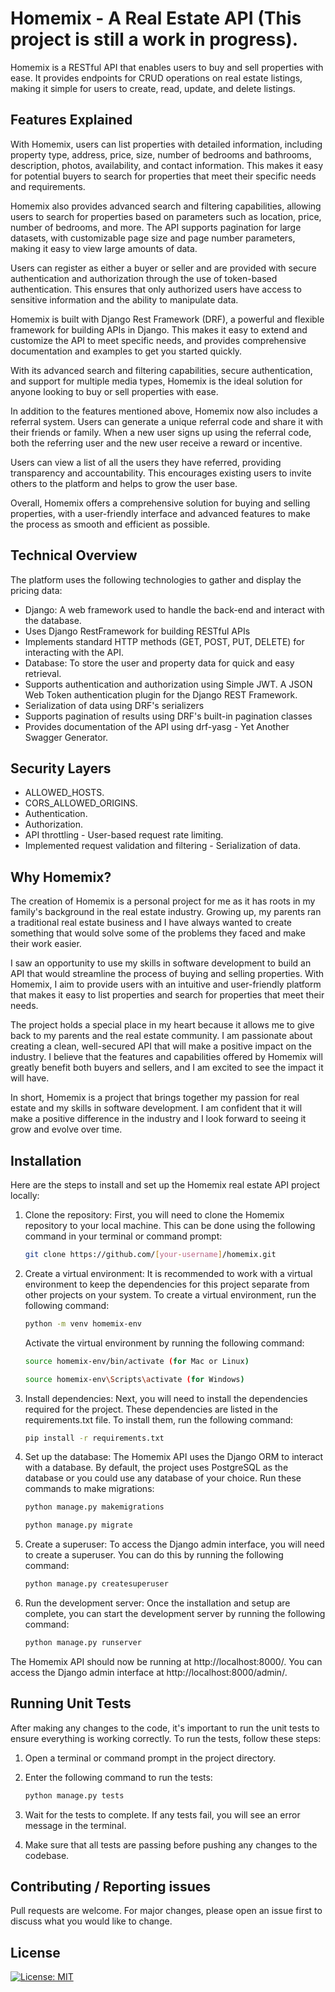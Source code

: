 
Homemix - A Real Estate API (This project is still a work in progress).
========

Homemix is a RESTful API that enables users to buy and sell properties with ease. It provides endpoints for CRUD operations on real estate listings, making it simple for users to create, read, update, and delete listings.


Features Explained
------------------

With Homemix, users can list properties with detailed information, including property type, address, price, size, number of bedrooms and bathrooms, description, photos, availability, and contact information. This makes it easy for potential buyers to search for properties that meet their specific needs and requirements.

Homemix also provides advanced search and filtering capabilities, allowing users to search for properties based on parameters such as location, price, number of bedrooms, and more. The API supports pagination for large datasets, with customizable page size and page number parameters, making it easy to view large amounts of data.

Users can register as either a buyer or seller and are provided with secure authentication and authorization through the use of token-based authentication. This ensures that only authorized users have access to sensitive information and the ability to manipulate data.

Homemix is built with Django Rest Framework (DRF), a powerful and flexible framework for building APIs in Django. This makes it easy to extend and customize the API to meet specific needs, and provides comprehensive documentation and examples to get you started quickly.

With its advanced search and filtering capabilities, secure authentication, and support for multiple media types, Homemix is the ideal solution for anyone looking to buy or sell properties with ease.

In addition to the features mentioned above, Homemix now also includes a referral system. Users can generate a unique referral code and share it with their friends or family. When a new user signs up using the referral code, both the referring user and the new user receive a reward or incentive.

Users can view a list of all the users they have referred, providing transparency and accountability. This encourages existing users to invite others to the platform and helps to grow the user base.

Overall, Homemix offers a comprehensive solution for buying and selling properties, with a user-friendly interface and advanced features to make the process as smooth and efficient as possible.


Technical Overview
------------------

The platform uses the following technologies to gather and display the pricing data:

-   Django: A web framework used to handle the back-end and interact with the database.
-   Uses Django RestFramework for building RESTful APIs
-   Implements standard HTTP methods (GET, POST, PUT, DELETE) for interacting with the API.
-   Database: To store the user and property data for quick and easy retrieval.
-   Supports authentication and authorization using Simple JWT. A JSON Web Token authentication plugin for the Django REST Framework.
-   Serialization of data using DRF's serializers
-   Supports pagination of results using DRF's built-in pagination classes
-   Provides documentation of the API using drf-yasg - Yet Another Swagger Generator. 


Security Layers
------------------

- ALLOWED_HOSTS.
- CORS_ALLOWED_ORIGINS.
- Authentication.
- Authorization.
- API throttling - User-based request rate limiting. 
- Implemented request validation and filtering - Serialization of data.


Why Homemix?
--------

The creation of Homemix is a personal project for me as it has roots in my family's background in the real estate industry. Growing up, my parents ran a traditional real estate business and I have always wanted to create something that would solve some of the problems they faced and make their work easier.

I saw an opportunity to use my skills in software development to build an API that would streamline the process of buying and selling properties. With Homemix, I aim to provide users with an intuitive and user-friendly platform that makes it easy to list properties and search for properties that meet their needs.

The project holds a special place in my heart because it allows me to give back to my parents and the real estate community. I am passionate about creating a clean, well-secured API that will make a positive impact on the industry. I believe that the features and capabilities offered by Homemix will greatly benefit both buyers and sellers, and I am excited to see the impact it will have.

In short, Homemix is a project that brings together my passion for real estate and my skills in software development. I am confident that it will make a positive difference in the industry and I look forward to seeing it grow and evolve over time.


Installation
------------

Here are the steps to install and set up the Homemix real estate API project locally:

1. Clone the repository: First, you will need to clone the Homemix repository to your local machine. This can be done using the following command in your terminal or command prompt:
    ```bash
    git clone https://github.com/[your-username]/homemix.git
    ```
2. Create a virtual environment: It is recommended to work with a virtual environment to keep the dependencies for this project separate from other projects on your system. To create a virtual environment, run the following command:
    ```bash
    python -m venv homemix-env
    ```
    Activate the virtual environment by running the following command:
    ```bash
    source homemix-env/bin/activate (for Mac or Linux)
    ```

    ```bash
    source homemix-env\Scripts\activate (for Windows)
    ```
3. Install dependencies: Next, you will need to install the dependencies required for the project. These dependencies are listed in the requirements.txt file. To install them, run the following command:
    ```bash
    pip install -r requirements.txt
    ```
4. Set up the database: The Homemix API uses the Django ORM to interact with a database. By default, the project uses PostgreSQL as the database or you could use any database of your choice. Run these commands to make migrations:
     ```bash
    python manage.py makemigrations
    ```
  
    ```bash
    python manage.py migrate
    ```
5. Create a superuser: To access the Django admin interface, you will need to create a superuser. You can do this by running the following command:
    ```bash
    python manage.py createsuperuser
    ```
6. Run the development server: Once the installation and setup are complete, you can start the development server by running the following command:
    ```bash
    python manage.py runserver
    ```
  
  The Homemix API should now be running at http://localhost:8000/. You can access the Django admin interface at http://localhost:8000/admin/.
  
  
Running Unit Tests
------------

After making any changes to the code, it's important to run the unit tests to ensure everything is working correctly. To run the tests, follow these steps:

1. Open a terminal or command prompt in the project directory.
2. Enter the following command to run the tests:

     ```bash
    python manage.py tests
    ```
3. Wait for the tests to complete. If any tests fail, you will see an error message in the terminal.
4. Make sure that all tests are passing before pushing any changes to the codebase.
   
  
Contributing / Reporting issues
------------

Pull requests are welcome. For major changes, please open an issue first to discuss what you would like to change.

License
-----

[![License: MIT](https://img.shields.io/badge/License-MIT-yellow.svg)](https://opensource.org/licenses/MIT)

